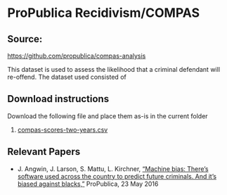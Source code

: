 # ProPublica Recidivism/COMPAS

## Source:
<https://github.com/propublica/compas-analysis>

This dataset is used to assess the likelihood that a criminal defendant will re-offend. The dataset used consisted of 

## Download instructions

Download the following file and place them as-is in the current folder

1. [compas-scores-two-years.csv](https://github.com/propublica/compas-analysis/blob/master/compas-scores-two-years.csv)


## Relevant Papers

* J. Angwin, J. Larson, S. Mattu, L. Kirchner, [“Machine bias: There’s software used across the country to predict future criminals. And it’s biased against blacks,”](https://www.propublica.org/article/machine-bias-risk-assessments-in-criminal-sentencing) ProPublica, 23 May 2016